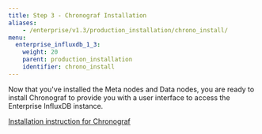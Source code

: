 ```yaml
---
title: Step 3 - Chronograf Installation
aliases:
    - /enterprise/v1.3/production_installation/chrono_install/
menu:
  enterprise_influxdb_1_3:
    weight: 20
    parent: production_installation
    identifier: chrono_install
---
```


Now that you've installed the Meta nodes and Data nodes, you are ready to install Chronograf 
to provide you with a user interface to access the Enterprise InfluxDB instance.

[Installation instruction for Chronograf](/chronograf/latest/introduction/installation/)
